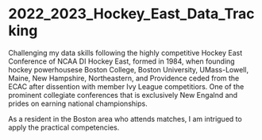 # 2022_2023_Hockey_East_Data_Tracking
Challenging my data skills following the highly competitive Hockey East Conference of NCAA DI
Hockey East, formed in 1984, when founding hockey powerhousese Boston College, Boston University, UMass-Lowell, Maine, New Hampshire, Northeastern, and Providence ceded from the ECAC after dissention with member Ivy League competitiors. One of the prominent collegiate conferences that is exclusively New Engalnd and prides on earning national championships. 

As a resident in the Boston area who attends matches, I am intrigued to apply the practical competencies. 
